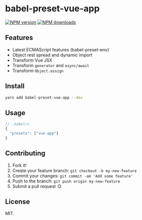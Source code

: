 # babel-preset-vue-app

[![NPM version](https://img.shields.io/npm/v/babel-preset-vue-app.svg?style=flat)](https://npmjs.com/package/babel-preset-vue-app) [![NPM downloads](https://img.shields.io/npm/dm/babel-preset-vue-app.svg?style=flat)](https://npmjs.com/package/babel-preset-vue-app)

## Features

- Latest ECMAScript features (babel-preset-env)
- Object rest spread and dynamic import 
- Transform Vue JSX
- Transform `generator` and `async/await`
- Transform `Object.assign`

## Install

```bash
yarn add babel-preset-vue-app --dev
```

## Usage

```js
// .babelrc
{
  "presets": ["vue-app"]
}
```

## Contributing

1. Fork it!
2. Create your feature branch: `git checkout -b my-new-feature`
3. Commit your changes: `git commit -am 'Add some feature'`
4. Push to the branch: `git push origin my-new-feature`
5. Submit a pull request :D


## License

MIT.
